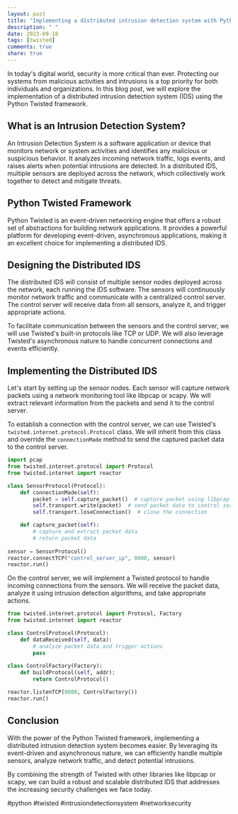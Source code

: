 ```yaml
---
layout: post
title: "Implementing a distributed intrusion detection system with Python Twisted"
description: " "
date: 2023-09-18
tags: [twisted]
comments: true
share: true
---
```


In today's digital world, security is more critical than ever. Protecting our systems from malicious activities and intrusions is a top priority for both individuals and organizations. In this blog post, we will explore the implementation of a distributed intrusion detection system (IDS) using the Python Twisted framework. 

## What is an Intrusion Detection System?

An Intrusion Detection System is a software application or device that monitors network or system activities and identifies any malicious or suspicious behavior. It analyzes incoming network traffic, logs events, and raises alerts when potential intrusions are detected. In a distributed IDS, multiple sensors are deployed across the network, which collectively work together to detect and mitigate threats. 

## Python Twisted Framework

Python Twisted is an event-driven networking engine that offers a robust set of abstractions for building network applications. It provides a powerful platform for developing event-driven, asynchronous applications, making it an excellent choice for implementing a distributed IDS. 

## Designing the Distributed IDS

The distributed IDS will consist of multiple sensor nodes deployed across the network, each running the IDS software. The sensors will continuously monitor network traffic and communicate with a centralized control server. The control server will receive data from all sensors, analyze it, and trigger appropriate actions. 

To facilitate communication between the sensors and the control server, we will use Twisted's built-in protocols like TCP or UDP. We will also leverage Twisted's asynchronous nature to handle concurrent connections and events efficiently. 

## Implementing the Distributed IDS

Let's start by setting up the sensor nodes. Each sensor will capture network packets using a network monitoring tool like libpcap or scapy. We will extract relevant information from the packets and send it to the control server. 

To establish a connection with the control server, we can use Twisted's `twisted.internet.protocol.Protocol` class. We will inherit from this class and override the `connectionMade` method to send the captured packet data to the control server. 

```python
import pcap
from twisted.internet.protocol import Protocol
from twisted.internet import reactor

class SensorProtocol(Protocol):
    def connectionMade(self):
        packet = self.capture_packet()  # capture packet using libpcap or scapy
        self.transport.write(packet)  # send packet data to control server
        self.transport.loseConnection()  # close the connection

    def capture_packet(self):
        # capture and extract packet data
        # return packet data
        
sensor = SensorProtocol()
reactor.connectTCP("control_server_ip", 8000, sensor)
reactor.run()
```

On the control server, we will implement a Twisted protocol to handle incoming connections from the sensors. We will receive the packet data, analyze it using intrusion detection algorithms, and take appropriate actions. 

```python
from twisted.internet.protocol import Protocol, Factory
from twisted.internet import reactor

class ControlProtocol(Protocol):
    def dataReceived(self, data):
        # analyze packet data and trigger actions
        pass
        
class ControlFactory(Factory):
    def buildProtocol(self, addr):
        return ControlProtocol()

reactor.listenTCP(8000, ControlFactory())
reactor.run()
```

## Conclusion

With the power of the Python Twisted framework, implementing a distributed intrusion detection system becomes easier. By leveraging its event-driven and asynchronous nature, we can efficiently handle multiple sensors, analyze network traffic, and detect potential intrusions. 

By combining the strength of Twisted with other libraries like libpcap or scapy, we can build a robust and scalable distributed IDS that addresses the increasing security challenges we face today. 

#python #twisted #intrusiondetectionsystem #networksecurity